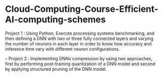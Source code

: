 # Cloud-Computing-Course-Efficient-AI-computing-schemes

Project 1 : Using Python, Execute processing systems benchmarking, and then defining a DNN with two or three
fully connected layers and varying the number of neurons in each layer in order to know how accuracy and
inference time vary with different neuron configurations.

– Project 2 : Implementing DNNs compression by using two approaches, first by performing post-training quantization
of a DNN model and second by applying structured pruning of the DNN model.
